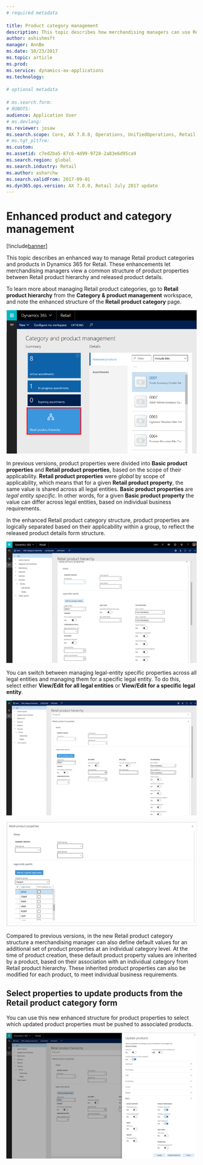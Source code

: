 ```yaml
---
# required metadata

title: Product category management 
description: This topic describes how merchandising managers can use Retail product categories to manage relationships between Retail product hierarchy and released product details. 
author: ashishmsft
manager: AnnBe
ms.date: 10/23/2017
ms.topic: article
ms.prod: 
ms.service: dynamics-ax-applications
ms.technology: 

# optional metadata

# ms.search.form: 
# ROBOTS: 
audience: Application User
# ms.devlang: 
ms.reviewer: josaw
ms.search.scope: Core, AX 7.0.0, Operations, UnifiedOperations, Retail
# ms.tgt_pltfrm: 
ms.custom: 
ms.assetid: c7ed2ba5-87c6-4d99-9728-2a83e6d95ca9
ms.search.region: global
ms.search.industry: Retail
ms.author: asharchw
ms.search.validFrom: 2017-09-01
ms.dyn365.ops.version: AX 7.0.0, Retail July 2017 update
---
```



# Enhanced product and category management

[!include[banner](./includes/banner.md)]

This topic describes an enhanced way to manage Retail product categories and products in Dynamics 365 for Retail. These enhancements let merchandising managers view a common structure of product properties between Retail product hierarchy and released product details.

To learn more about managing Retail product categories, go to **Retail product hierarchy** from the **Category & product management** workspace, and note the enhanced structure of the **Retail product category** page.

![Category & product management workspace](media/LaunchRetailProductHierarchy.png)

In previous versions, product properties were divided into **Basic product properties** and **Retail product properties**, based on the scope of their applicability. **Retail product properties** were *global* by scope of applicability, which means that for a given **Retail product property**, the same value is shared across all legal entities. **Basic product properties** are *legal entity specific*. In other words, for a given **Basic product property** the value can differ across legal entities, based on individual business requirements.

In the enhanced Retail product category structure, product properties are logically separated based on their applicability within a group, to reflect the released product details form structure.

![Grouping of fields based on their scope of applicability](media/NoticeGroupingOfFieldsBasedOnTheirScope.PNG)

You can switch between managing legal-entity specific properties across all legal entities and managing them for a specific legal entity. To do this, select either **View/Edit for all legal entities** or **View/Edit for a specific legal entity**.

![Toggle view between an individual and all Legal entities](media/ToggleBackToEditForSpecificLegalEntity.PNG)

![Toggle view between an individual and all Legal entities](media/ToggleToEditForAllLegalEntities.PNG)  

Compared to previous versions, in the new Retail product category structure a merchandising manager can also define default values for an additional set of product properties at an individual category level. At the time of product creation, these default product property values are inherited by a product, based on their association with an individual category from Retail product hierarchy. These inherited product properties can also be modified for each product, to meet individual business requirements.

## Select properties to update products from the Retail product category form 
 
You can use this new enhanced structure for product properties to select which updated product properties must be pushed to associated products. 

![New enhanced view of Update products](media/NewUpdateProductsEnhancedView.PNG) 
